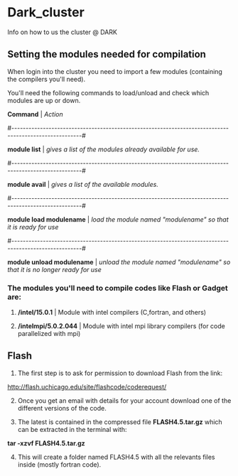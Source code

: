 # Dark_cluster
Info on how to us the cluster @ DARK


## Setting the modules needed for compilation


When login into the cluster you need to import a few modules (containing the compilers you'll need).

You'll need the following commands to load/unload and check which modules are up or down.

**Command**        |       *Action*

#------------------------------------------------------------------------------------------------------#

**module list**    |     *gives a list of the modules already available for use.*

#------------------------------------------------------------------------------------------------------#

**module avail**   |     *gives a list of the available modules.*

#------------------------------------------------------------------------------------------------------#

**module load modulename**   |    *load the module named "modulename" so that it is ready for use*

#------------------------------------------------------------------------------------------------------#

**module unload modulename** |    *unload the module named "modulename" so that it is no longer ready for use*



### The modules you'll need to compile codes like Flash or Gadget are:

1) **/intel/15.0.1**         |    Module with intel compilers (C,fortran, and others) 

2) **/intelmpi/5.0.2.044**  |    Module with intel mpi library compilers (for code parallelized with mpi) 


## Flash

1) The first step is to ask for permission to download Flash from the link:

http://flash.uchicago.edu/site/flashcode/coderequest/

2) Once you get an email with details for your account download one of the different versions of the code.


3) The latest is contained in the compressed file **FLASH4.5.tar.gz** which can be extracted in the terminal with:

**tar -xzvf FLASH4.5.tar.gz**

4) This will create a folder named FLASH4.5 with all the relevants files inside (mostly fortran code).
